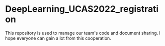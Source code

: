 # DeepLearning_UCAS2022_registration
This repository is used to manage our team's code and document sharing. I hope everyone can gain a lot from this cooperation.
